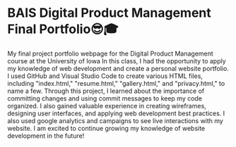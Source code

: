 # BAIS Digital Product Management Final Portfolio😎🎓
My final project portfolio webpage for the Digital Product Management course at the University of Iowa
In this class, I had the opportunity to apply my knowledge of web development and create a personal website portfolio. I used GitHub and Visual Studio Code to create various HTML files, including "index.html," "resume.html," "gallery.html," and "privacy.html," to name a few. Through this project, I learned about the importance of committing changes and using commit messages to keep my code organized. I also gained valuable experience in creating wireframes, designing user interfaces, and applying web development best practices. I also used google analytics and campaigns to see live interactions with my website. I am excited to continue growing my knowledge of website development in the future!

